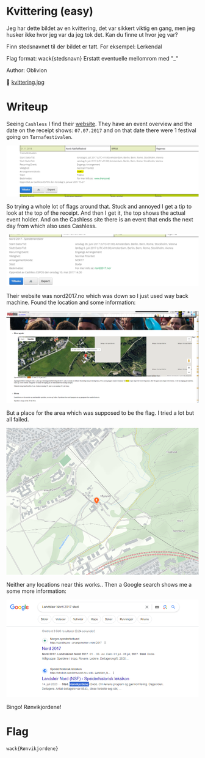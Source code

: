 # Kvittering (easy)

Jeg har dette bildet av en kvittering, det var sikkert viktig en gang, men jeg husker ikke hvor jeg var da jeg tok det. Kan du finne ut hvor jeg var?

Finn stedsnavnet til der bildet er tatt. For eksempel: Lerkendal

Flag format: wack{stedsnavn} Erstatt eventuelle mellomrom med "_"

Author: Oblivion

📎 [kvittering.jpg](kvittering.jpg)

# Writeup


Seeing `Cashless` I find their [website](https://www.cashless.no/). They have an event overview and the date on the receipt shows:  `07.07.2017` and on that date there were 1 festival going on `Tærnafestivalen`.

![trena.png](trena.png)

So trying a whole lot of flags around that. Stuck and annoyed I get a tip to look at the top of the receipt. And then I get it, the top shows the actual event holder. And on the Cashless site there is an event that ends the next day from which also uses Cashless.

![speider.png](speider.png)

Their website was nord2017.no which was down so I just used way back machine. Found the location and some information:

![wbm.png](wbm.png)

But a place for the area which was supposed to be the flag. I tried a lot but all failed.

![gmaps.png](gmaps.png)

Neither any locations near this works.. Then a Google search shows me a some more information:

![google](google.png)

Bingo! Rønvikjordene!

# Flag

```
wack{Rønvikjordene}
```